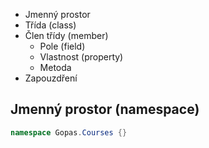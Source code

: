 - Jmenný prostor
- Třída (class)
- Člen třídy (member)
  - Pole (field)
  - Vlastnost (property)
  - Metoda
- Zapouzdření

## Jmenný prostor (namespace)

```csharp
namespace Gopas.Courses {}
```

